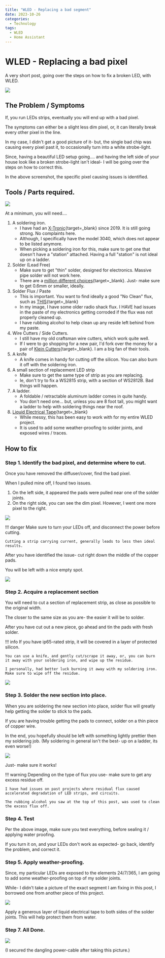 ```yaml
---
title: "WLED - Replacing a bad segment"
date: 2023-10-26
categories:
  - Technology
tags:
  - WLED
  - Home Assistant
---
```


# WLED - Replacing a bad pixel

A very short post, going over the steps on how to fix a broken LED, with WLED.

![](./assets-wled-bad-segment/wled-bad-pixel.webP)

<!-- more -->

## The Problem / Symptoms

If, you run LEDs strips, eventually you will end up with a bad pixel. 

The symptoms can either be a slight less dim pixel, or, it can literally break every other pixel in the line.

In my case, I didn't get a good picture of it- but, the single bad chip was causing every pixel past it, to occasionally turn into a white strobe-light.

Since, having a beautiful LED setup going.... and having the left side of your house look like a broken strobe-light isn't ideal- I will be going over the steps on how to correct this.

In the above screenshot, the specific pixel causing issues is identified.

## Tools / Parts required.

![](./assets-wled-bad-segment/tools-needed.webP)

At a minimum, you will need....

1. A soldering iron.
    * I have had an [X-Tronic](https://amzn.to/40ejhkR){target=_blank} since 2019. It is still going strong. No complaints here.
    * Although, I specifically have the model 3040, which does not appear to be listed anymore.
    * When picking a soldering iron for this, make sure to get one that doesn't have a "station" attached. Having a full "station" is not ideal up on a ladder.
2. Solder (Lead Free)
    * Make sure to get "thin" solder, designed for electronics. Massive pipe solder will not work here.
    * There are a [million different choices](https://amzn.to/3Shrovk){target=_blank}. Just- make sure to get 0.6mm or smaller, ideally.
3. Solder Flux / Paste
    * This is important. You want to find ideally a good "No Clean" flux, such as [THIS](https://amzn.to/497XoI9){target=_blank}
    * In my image, I have some older radio shack flux. I HAVE had issues in the paste of my electronics getting corroded if the flux was not properly cleaned up. 
    * I have rubbing alcohol to help clean up any reside left behind from my paste. 
4. Wire Cutters / Side Cutters.
    * I still have my old craftsman wire cutters, which work quite well.
    * If I were to go shopping for a new pair, I'd fork over the money for a pair of [Klein Cutters](https://amzn.to/3FxmN0f){target=_blank}. I am a big fan of their tools.
5. A knife
    * A knife comes in handy for cutting off the silicon. You can also burn it off with the soldering iron.
6. A small section of replacement LED strip
    * Make sure to get the same type of strip as you are replacing.
    * Ie, don't try to fix a WS2815 strip, with a section of WS2812B. Bad things will happen.
7. A ladder.
    * A foldable / retractable aluminum ladder comes in quite handy.
    * You don't need one... but, unless you are 8 foot tall, you might want a ladder to help with soldering things near the roof.
8. [Liquid Electrical Tape](https://amzn.to/3s9Q8e9){target=_blank}
    * While messy, this has been easy to work with for my entire WLED project.
    * It is used to add some weather-proofing to solder joints, and exposed wires / traces.
## How to fix

### Step 1. Identify the bad pixel, and determine where to cut.

Once you have removed the diffuser/cover, find the bad pixel.

When I pulled mine off, I found two issues.

1. On the left side, it appeared the pads were pulled near one of the solder joints.
2. On the right side, you can see the dim pixel. However, I went one more pixel to the right.

![](./assets-wled-bad-segment//cut-here.webP)

!!! danger
    Make sure to turn your LEDs off, and disconnect the power before cutting.

    Cutting a strip carrying current, generally leads to less then ideal results.

After you have identified the issue- cut right down the middle of the copper pads.

You will be left with a nice empty spot.

![](./assets-wled-bad-segment/after-cut.webP)

### Step 2. Acquire a replacement section

You will need to cut a section of replacement strip, as close as possible to the original width. 

The closer to the same size as you are- the easier it will be to solder.

After you have cut out a new piece, go ahead and tin the pads with fresh solder.

!!! info
    If you have ip65-rated strip, it will be covered in a layer of protected silicon.

    You can use a knife, and gently cut/scrape it away, or, you can burn it away with your soldering iron, and wipe up the residue.

    I personally, had better luck burning it away with my soldering iron. Make sure to wipe off the residue.

![](./assets-wled-bad-segment/new-piece.webP)

### Step 3. Solder the new section into place.

When you are soldering the new section into place, solder flux will greatly help getting the solder to stick to the pads.

If you are having trouble getting the pads to connect, solder on a thin piece of copper wire.

In the end, you hopefully should be left with something lightly prettier then my soldering job. (My soldering in general isn't the best- up on a ladder, its even worse!)

![](./assets-wled-bad-segment/new-piece-soldered.webP)

Just- make sure it works!

!!! warning
    Depending on the type of flux you use- make sure to get any excess residue off.

    I have had issues on past projects where residual flux caused accelerated degradation of LED strips, and circuits. 

    The rubbing alcohol you saw at the top of this post, was used to clean the excess flux off. 

### Step 4. Test

Per the above image, make sure you test everything, before sealing it / applying water proofing.

If you turn it on, and your LEDs don't work as expected- go back, identify the problem, and correct it.

### Step 5. Apply weather-proofing.

Since, my particular LEDs are exposed to the elements 24/7/365, I am going to add some weather-proofing on top of my solder joints.

While- I didn't take a picture of the exact segment I am fixing in this post, I borrowed one from another piece of this project.

![](./assets-wled-bad-segment/liquid-electrical-tape.webP)

Apply a generous layer of liquid electrical tape to both sides of the solder joints. This will help protect them from water.

### Step 7. All Done.

![](./assets-wled-bad-segment/all-done.webP)

(I secured the dangling power-cable after taking this picture.)
